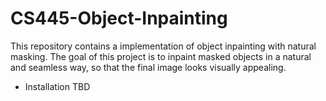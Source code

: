 # CS445-Object-Inpainting

This repository contains a implementation of object inpainting with natural masking. The goal of this project is to inpaint masked objects in a natural and seamless way, so that the final image looks visually appealing.

* Installation
TBD
